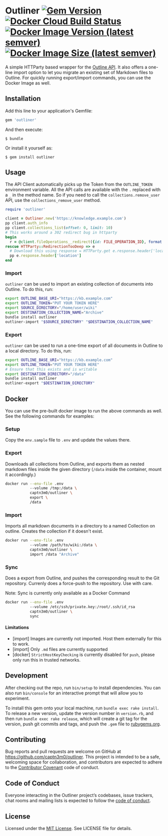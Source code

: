 # Outliner [![Gem Version](https://badge.fury.io/rb/outliner.svg)](https://badge.fury.io/rb/outliner) [![Docker Cloud Build Status](https://img.shields.io/docker/cloud/build/captn3m0/outliner)](https://hub.docker.com/r/captn3m0/outliner) [![Docker Image Version (latest semver)](https://img.shields.io/docker/v/captn3m0/outliner)](https://hub.docker.com/r/captn3m0/outliner) [![Docker Image Size (latest semver)](https://img.shields.io/docker/image-size/captn3m0/outliner)](https://hub.docker.com/r/captn3m0/outliner)

A simple HTTParty based wrapper for the [Outline API](https://www.getoutline.com/developers). It also offers a one-line import option to let you migrate an existing set of Markdown files to Outline. For quickly running export/import commands, you can use the Docker Image as well.

## Installation

Add this line to your application's Gemfile:

```ruby
gem 'outliner'
```

And then execute:

    $ bundle

Or install it yourself as:

    $ gem install outliner

## Usage

The API Client automatically picks up the Token from the `OUTLINE_TOKEN` environment variable. All the API calls are available with the `.` replaced with a `_` in the method name. So if you need to call the `collections.remove_user` API, use the `collections_remove_user` method.

```ruby
require 'outliner'

client = Outliner.new('https://knowledge.example.com')
pp client.auth_info
pp client.collections_list(offset: 0, limit: 10)
# This works around a 302 redirect bug in httparty
begin
  r = @client.fileOperations__redirect({id: FILE_OPERATION_ID}, format: nil, no_follow: true)
rescue HTTParty::RedirectionTooDeep => e
  # Download this using response = HTTParty.get e.response.header['location'] if needed
  pp e.response.header['location']
end
```

### Import

`outliner` can be used to import an existing collection of documents into Outline. To do this, run:

```bash
export OUTLINE_BASE_URI="https://kb.example.com"
export OUTLINE_TOKEN="PUT YOUR TOKEN HERE"
export SOURCE_DIRECTORY="/home/user/wiki"
export DESTINATION_COLLECTION_NAME="Archive"
bundle install outliner
outliner-import "$SOURCE_DIRECTORY" "$DESTINATION_COLLECTION_NAME"
```

### Export

`outliner` can be used to run a one-time export of all documents in Outline to a local directory. To do this, run:

```bash
export OUTLINE_BASE_URI="https://kb.example.com"
export OUTLINE_TOKEN="PUT YOUR TOKEN HERE"
# Ensure that this exists and is writable
export DESTINATION_DIRECTORY="/data"
bundle install outliner
outliner-export "$DESTINATION_DIRECTORY"
```

## Docker

You can use the pre-built docker image to run the above commands as well. See the following commands for examples:

### Setup

Copy the `env.sample` file to `.env` and update the values there.

### Export

Downloads all collections from Outline, and exports them as nested markdown files inside the given directory (`/data` inside the container, mount it accordingly.)

```bash
docker run --env-file .env
           --volume /tmp:/data \
           captn3m0/outliner \
           export \
           /data
```

### Import

Imports all markdown documents in a directory to a named Collection on outline. Creates the collection if it doesn't exist.

```bash
docker run --env-file .env
           --volume /path/to/wiki:/data \
           captn3m0/outliner \
           import /data "Archive"
```

### Sync

Does a export from Outline, and pushes the corresponding result to the Git repository. Currenly does a force-push to the repository. Use with care.

Note: Sync is currently only available as a Docker Command

```bash
docker run --env-file .env
           --volume /etc/ssh/private.key:/root/.ssh/id_rsa
           captn3m0/outliner \
           sync
```

#### Limitations

- [import] Images are currently not imported. Host them externally for this to work.
- [import] Only `.md` files are currently supported
- [docker] `StrictHostKeyChecking` is currently disabled for `push`, please only run this in trusted networks.

## Development

After checking out the repo, run `bin/setup` to install dependencies. You can also run `bin/console` for an interactive prompt that will allow you to experiment.

To install this gem onto your local machine, run `bundle exec rake install`. To release a new version, update the version number in `version.rb`, and then run `bundle exec rake release`, which will create a git tag for the version, push git commits and tags, and push the `.gem` file to [rubygems.org](https://rubygems.org).

## Contributing

Bug reports and pull requests are welcome on GitHub at https://github.com/captn3m0/outliner. This project is intended to be a safe, welcoming space for collaboration, and contributors are expected to adhere to the [Contributor Covenant](http://contributor-covenant.org) code of conduct.

## Code of Conduct

Everyone interacting in the Outliner project’s codebases, issue trackers, chat rooms and mailing lists is expected to follow the [code of conduct](https://github.com/captn3m0/outliner/blob/master/CODE_OF_CONDUCT.md).

## License

Licensed under the [MIT License](https://nemo.mit-license.org/). See LICENSE file for details.
